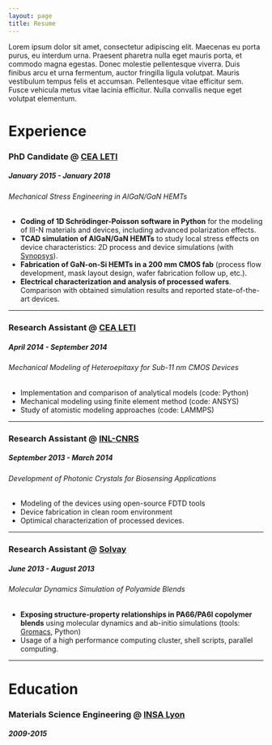 ```yaml
---
layout: page
title: Resume
---
```


Lorem ipsum dolor sit amet, consectetur adipiscing elit. Maecenas eu porta purus, eu interdum urna. Praesent pharetra nulla eget mauris porta, et commodo magna egestas. Donec molestie pellentesque viverra. Duis finibus arcu et urna fermentum, auctor fringilla ligula volutpat. Mauris vestibulum tempus felis et accumsan. Pellentesque vitae efficitur sem. Fusce vehicula metus vitae lacinia efficitur. Nulla convallis neque eget volutpat elementum.

# Experience

### PhD Candidate @ [CEA LETI](http://www.leti-cea.com/)
##### January 2015 - January 2018
###### Mechanical Stress Engineering in AlGaN/GaN HEMTs

* **Coding of 1D Schrödinger-Poisson software in Python** for the modeling of III-N materials and devices, including advanced polarization effects.
* **TCAD simulation of AlGaN/GaN HEMTs** to study local stress effects on device characteristics: 2D process and device simulations (with [Synopsys](https://www.synopsys.com/silicon/tcad.html)).
* **Fabrication of GaN-on-Si HEMTs in a 200 mm CMOS fab** (process flow development, mask layout design, wafer fabrication follow up, etc.).
* **Electrical characterization and analysis of processed wafers**. Comparison with obtained simulation results and reported state-of-the-art devices.
<hr>

### Research Assistant @ [CEA LETI](http://www.leti-cea.com/)
##### April 2014 - September 2014
###### Mechanical Modeling of Heteroepitaxy for Sub-11 nm CMOS Devices

* Implementation and comparison of analytical models (code: Python)
* Mechanical modeling using finite element method (code: ANSYS)
* Study of atomistic modeling approaches (code: LAMMPS)
<hr>

### Research Assistant @ [INL-CNRS](http://inl.cnrs.fr/)
##### September 2013 - March 2014
###### Development of Photonic Crystals for Biosensing Applications

* Modeling of the devices using open-source FDTD tools
* Device fabrication in clean room environment
* Optimical characterization of processed devices.
<hr>

### Research Assistant @ [Solvay](https://www.solvay.fr/)
##### June 2013 - August 2013
###### Molecular Dynamics Simulation of Polyamide Blends

*  **Exposing structure-property relationships in PA66/PA6I copolymer blends** using molecular dynamics and ab-initio simulations (tools: [Gromacs](www.gromacs.org/), Python)
* Usage of a high performance computing cluster, shell scripts, parallel computing.
<hr>

# Education

### Materials Science Engineering @ [INSA Lyon](https://www.insa-lyon.fr/)
##### 2009-2015




